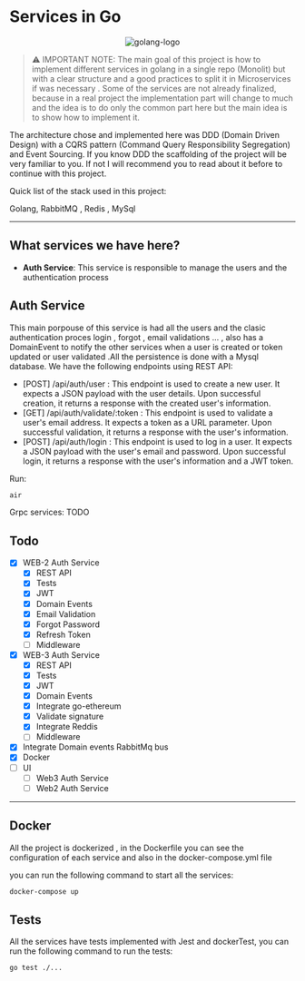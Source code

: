# Services in Go

<p align="center">
<img src="https://external-preview.redd.it/creating-a-more-sustainable-model-for-oapi-codegen-in-the-v0-grxYBfrB_TY75WBP_OwdunQQkWeXgRpOCdwti_qRaGA.jpg?auto=webp&s=ee0a2ee35e1b55a3f70f7d0d3a57b07fd527720b" align="center"
alt="golang-logo"></p>

> ⚠️ IMPORTANT NOTE:
>The main goal of this project is how to implement different services in golang in a single repo (Monolit)
but with a clear structure and a good practices to split it in Microservices if was necessary . Some of the services are not already finalized, because in a real project the implementation part
will change to much and the idea is to do only the common part here but the main idea is to show how to implement it.

The architecture chose and implemented here was DDD  (Domain Driven Design) with a CQRS pattern (Command Query Responsibility Segregation) and Event Sourcing.
If you know DDD the scaffolding of the project will be very familiar to you. If not I will recommend you to read about it
before to continue with this project.

Quick list of the stack used in this project:

Golang, RabbitMQ , Redis , MySql
***

## What services we have here?

- **Auth Service**: This service is responsible to manage the users and the authentication process

## Auth Service
This main porpouse of this service is had all the users and the clasic authentication proces login , forgot , email validations ... , also has a DomainEvent to notify the other services when a user is created or token updated or user validated .All the persistence is done with a Mysql  database.
We have the following endpoints using REST API:
- [POST] /api/auth/user : This endpoint is used to create a new user. It expects a JSON payload with the user details. Upon successful creation, it returns a response with the created user's information.
- [GET] /api/auth/validate/:token : This endpoint is used to validate a user's email address. It expects a token as a URL parameter. Upon successful validation, it returns a response with the user's information.
- [POST] /api/auth/login : This endpoint is used to log in a user. It expects a JSON payload with the user's email and password. Upon successful login, it returns a response with the user's information and a JWT token.

Run:
```bash
air
```
Grpc services:
 TODO

## Todo

- [x] WEB-2 Auth Service
    - [x] REST API
    - [x] Tests
    - [x] JWT
    - [x] Domain Events
    - [x] Email Validation 
    - [x] Forgot Password
    - [x] Refresh Token
    - [ ] Middleware
- [x] WEB-3 Auth Service
    - [x] REST API
    - [x] Tests
    - [x] JWT
    - [x] Domain Events
    - [x] Integrate go-ethereum
    - [x] Validate signature
    - [x] Integrate Reddis
    - [ ] Middleware
- [x] Integrate Domain events RabbitMq bus
- [x] Docker
- [ ] UI
    - [ ] Web3 Auth Service
    - [ ] Web2 Auth Service
***

## Docker
All the project is dockerized , in the Dockerfile you can see the configuration of each service and also in the docker-compose.yml file

you can run the following command to start all the services:
```bash
docker-compose up
```

## Tests
All the services have tests implemented with Jest and dockerTest, you can run the following command to run the tests:
```bash
go test ./...
```
